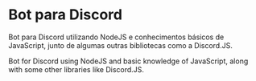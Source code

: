 # Bot para Discord
Bot para Discord utilizando NodeJS e conhecimentos básicos de JavaScript, junto de algumas outras bibliotecas como a Discord.JS.

Bot for Discord using NodeJS and basic knowledge of JavaScript, along with some other libraries like Discord.JS.
